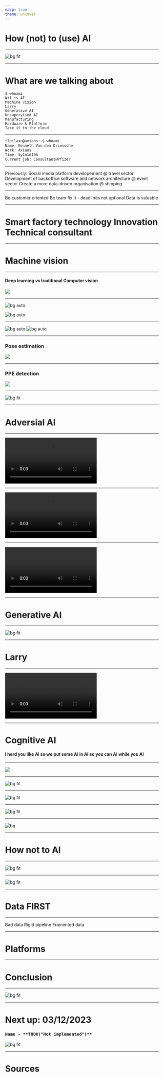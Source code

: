 ```yaml
---
marp: true
theme: uncover
---
```


# How (not) to (use) AI

---

![bg fit](image7.png)

---
# What are we talking about 
```
$ whoami
Wtf is AI
Machine vision
Larry
Generative AI
Unsupervised AI
Manufacturing
Hardware & Platform
Take it to the cloud
```
---
```bash
tleilaxu@axians:~$ whoami
Name: Kenneth Van den Driessche
Work: Axians
Time: 5y1m1d19h
Current job: Consultant@Pfizer
```
---
Previously:
Social media platform developement @ travel sector
Development of backoffice software and network architecture @ event sector
Create a more data-driven organisation @ shipping

---

Be customer oriented
Be team fix it - deadlines not optional
Data is valuable

---
# Smart factory technology Innovation Technical consultant

---

# Machine vision

---

#### Deep learning vs traditional Computer vision

![](20231001144507.png)

---

![bg auto](Picture1.gif)

![bg auto](20231001144652.png)

---

![bg auto](20231001145140.png)
![bg auto ](20231001145148.png)


---
### Pose estimation
![](Picture2.gif)

---

### PPE detection

![](20231001145410.png)

---

![bg fit](20231001194613.png)

---

# Adversial AI

---

<video controls="controls" width="auto" src="horse.mp4">
</video>

---

<video controls="controls" width="auto" src="Youshallnotpass.mp4">
</video>

---

<video controls="controls" width="auto" src="painting.mp4">
</video>

---

# Generative AI

---

![bg fit](20231001150230.png)

---

# Larry

---

<video controls="controls" width="auto" src="larry.mp4">
</video>

---

# Cognitive AI
#### I herd you like AI so we put some AI in AI so you can AI while you AI

---

![](20231001212036.png)

---

![bg fit](posedetection.gif)

---

![bg fit](temporalposedetection.gif)

---

![bg fit](20231001212416.png)

---

![bg ](20231001212500.png)

---

# How not to AI

---

![bg fit](industry4.png)

---

![bg fit](pyramid.png)

---

# Data **FIRST**

---

Bad data
Rigid pipeline
Framented data

---

# Platforms

---

# Conclusion


---

![bg fit](image7.png)

---

# **Next up: 03/12/2023**
<p></p>
<p></p>
<p></p>
<p></p>
<p></p>
<p></p>
<p></p>
<p></p>
<p></p>
<p></p>
<p></p>
<p></p>
<p></p>
<p></p>
<p></p>
<p></p>
<p></p>
<p></p>

### ``Name - **TODO("Not implemented")**``
<p></p>
<p></p>
<p></p>
<p></p>
<p></p>
<p></p>

![bg fit](image7.png)

---

# Sources
